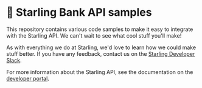 # 📖 Starling Bank API samples

This repository contains various code samples to make it easy to integrate with the Starling API. We can't wait to see what cool stuff you'll make! 

As with everything we do at Starling, we'd love to learn how we could make stuff better. If you have any feedback, contact us on the [Starling Developer Slack](https://developer.starlingbank.com/community).

For more information about the Starling API, see the documentation on the [developer portal](https://developer.starlingbank.com/docs).